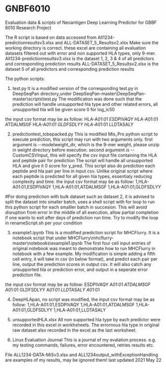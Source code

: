 # GNBF6010
Evaluation data &amp; scripts of Neoantigen Deep Learning Predictor for GBBF 6010 Research Project

The R script is based on data accessed from All1234-predictionresultsv3.xlsx and ALL-DATASET_5_Resultsv2.xlsx
Make sure the working directory is correct. these excel are containing all evaluation datasets filtered out with error and non supported HLA types, only 9-mer.
All1234-predictionresultsv3.xlsx is the dataset 1, 2, 3 & 4 of all predictors and corresponding prediction results
ALL-DATASET_5_Resultsv2.xlsx is the dataset 5 of all predictors and corresponding prediction results

The python scripts:
1) test.py 
It is a modified version of the corresponding test.py in DeepSeqPan directory,under DeepSeqPan-master\DeepSeqPan-master\scripts\test.py
The modification was done such that the prediction will handle unsupported hla type and other related errors, all unsupported hla will be given score 0 for log_ic50

the input csv format may be as follow:
HLA-A*01:01 ESDPIVAQY
HLA-A*01:01 ATDALMSGF
HLA-A*01:01 GLDFSDLYY
HLA-A*01:01 LLDTASALY

2) predictiontest_tobepacked.py
This is modified Mis_Pro python script to execute prediction, this script may run with two arguments only.
first argument is --modelweight_dir, which is the 9-mer weight, please unzip in weight directory before execution.
second argument is --CustomCSVInput, this will specify the csv input file containing the HLA and peptide pair for prediction
The script will handle all unsupported HLA and give it 0 score for y_pred.
This script also do prediction each peptide and hla pair per line in input csv. Unlike original script where each peptide is predicted for all given hla types, essentialy reducing complexity and time.
the input csv format may be as follow:
1,HLA-A01:01,ESDPIVAQY
1,HLA-A01:01,ATDALMSGF
1,HLA-A01:01,GLDFSDLYY

#For doing prediction with bulk dataset such as dataset 2, it is advised to split the dataset into smaller batch, uses a shell script with for loop to run this python script for each smalller batch in succesion. This will avoid disruption from error in the middle of all execution, allow partial completion if one wants to exit after days of prediction run time. Try to modify the loop in renameScript.sh per your condition


3) example1.ipynb 
This is a modified prediction script for MHCFlurry. It is a notebook script that under MHCFlurry\mhcflurry-master\notebooks\example1.ipynb 
The first four cell input entries of original notebook was meant to demonstrate how to run MHCFlurry in notebook with a few example.
My modification is simple adding a fifth cell entry, it will take in csv (in below format), and predict each pair per line, output the prediction scores in output csv. It will also catch any unsupported hla or prediction error, and output in a seperate error prediction file.

the input csv format may be as follow:
ESDPIVAQY A*01:01
ATDALMSGF A*01:01
GLDFSDLYY A*01:01
LLDTASALY A*01:01

4) DeepHLApan, no script was modified, the input csv format may be as follow:
1,HLA-A01:01,ESDPIVAQY
1,HLA-A01:01,ATDALMSGF
1,HLA-A01:01,GLDFSDLYY
1,HLA-A01:01,LLDTASALY


5) unsupportedHLA.xlsx
All non supported hla type by each predictor were recorded in this excel in workhsheets.
The errornous hla type in original raw dataset also recorded in the excel as the last worksheet.

6) Linux Evaluation Journal
This is a journal of my evalation process. e.g. my testing commands, failures, error encountered, retries results etc.

File ALL1234-DATA-MiSv3.xlsx and ALL1234output_withExceptionHandling are examples of my results, may be ignored them! 
last updated 2021 May 22





